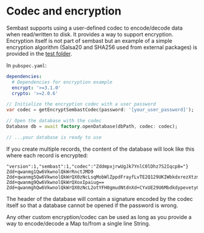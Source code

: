 # Codec and encryption


Sembast supports using a user-defined codec to encode/decode data when read/written to disk.
It provides a way to support encryption. Encryption itself is not part of sembast but an example of a simple
encryption algorithm (Salsa20 and SHA256 used from external packages) 
is provided in the [test folder](https://github.com/tekartik/sembast.dart/blob/master/sembast/test/encrypt_codec.dart).

In `pubspec.yaml`:
```yaml
dependencies:
  # Dependencies for encryption example
  encrypt: '>=3.1.0'
  crypto: '>=2.0.6'

```
```dart
// Initialize the encryption codec with a user password
var codec = getEncryptSembastCodec(password: '[your_user_password]');

// Open the database with the codec
Database db = await factory.openDatabase(dbPath, codec: codec);

// ...your database is ready to use

```

If you create multiple records, the content of the database will look like this where each record is encrypted:

```
"version":1,"sembast":1,"codec":"ZddmpxjrwUgJk7YnlC0lDhz7S2Iqcp8="}
Zdd+qwanmg1Qw6VkwnolQkWrRnctJMD9
Zdd+qwanmg5Qw6VkwnolQkWrQX0zNcLsqMobWlZppdFrayfLvTE2Q129UKIWbkdxrezXtzmQGajd+39xMhMe5w==
Zdd+qwanmg9Qw6VkwnolQkWrQXoxIpaiug==
Zdd+qwanmghQw6VkwnolQkWrQX0zNcL2otYFH0gmudNtdnXd+CYxUE29U6MbdkdypevetyCeAKjd7Xl1PwIc9y0ovYrPnatrpqeL
```

The header of the database will contain a signature encoded by the codec itself so that a database cannot be opened
if the password is wrong.

Any other custom encryption/codec can be used as long as you provide a way to encode/decode a Map to/from a single
line String.

